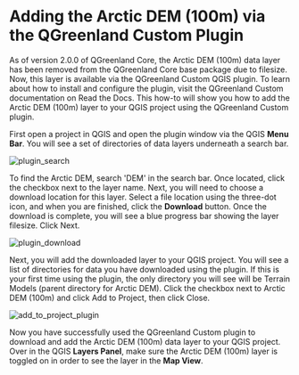 # Adding the Arctic DEM (100m) via the QGreenland Custom Plugin

As of version 2.0.0 of QGreenland Core, the Arctic DEM (100m) data layer has been removed from the 
QGreenland Core base package due to filesize. Now, this layer is available via the QGreenland Custom
QGIS plugin. To learn about how to install and configure the plugin, visit the QGreenland Custom documentation
on Read the Docs. This how-to will show you how to add the Arctic DEM (100m) layer to your QGIS project
using the QGreenland Custom plugin.

First open a project in QGIS and open the plugin window via the QGIS **Menu Bar**. 
You will see a set of directories of data layers underneath a search bar. 

![plugin_search](/_images/plugin_search.jpg)

To find the Arctic DEM, search 'DEM' in the search bar. Once located, click the checkbox next to the layer name. 
Next, you will need to choose a download location for this layer. Select a file location using the three-dot icon,
and when you are finished, click the **Download** button. Once the download is complete, you will see a blue 
progress bar showing the layer filesize. Click Next. 

![plugin_download](/_images/plugin_download.jpg)

Next, you will add the downloaded layer to your QGIS project. You will see a list of directories for data you have
downloaded using the plugin. If this is your first time using the plugin, the only directory you will see will be 
Terrain Models (parent directory for Arctic DEM). Click the checkbox next to Arctic DEM (100m) and click 
Add to Project, then click Close.

![add_to_project_plugin](/_images/add_to_project_plugin.jpg)

Now you have successfully used the QGreenland Custom plugin to download and add the Arctic DEM (100m) data layer to 
your QGIS project. Over in the QGIS **Layers Panel**, make sure the Arctic DEM (100m) layer is toggled on in order 
to see the layer in the **Map View**.
